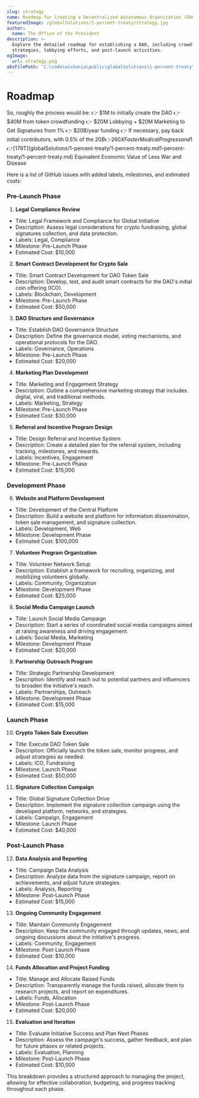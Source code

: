 ```yaml
---
slug: strategy
name: Roadmap for Creating a Decentralized Autonomous Organization (DAO)
featuredImage: /globalSolutions/1-percent-treaty/strategy.jpg
author:
  name: The Office of the President
description: >-
  Explore the detailed roadmap for establishing a DAO, including crowdfunding
  strategies, lobbying efforts, and post-launch activities.
ogImage:
  url: strategy.png
absFilePath: 'C:\code\wishonia\public\globalSolutions\1-percent-treaty\strategy.md'
---
```

# Roadmap

So, roughly the process would be: 
👉 $1M to initially create the DAO 
👉 $40M from token crowdfunding 
👉 $20M Lobbying + $20M Marketing to Get Signatures from 1% 
👉 $20B/year funding 
👉 If necessary, pay back initial contributors, with 0.5% of the $20B 
👉 260X Faster Medical Progress and 1% Less War
👉 [$179T](globalSolutions/1-percent-treaty/1-percent-treaty.md1-percent-treaty/1-percent-treaty.md) Equivalent Economic Value of Less War and Disease

Here is a list of GitHub issues with added labels, milestones, and estimated costs:

### Pre-Launch Phase

1. **Legal Compliance Review**
  - Title: Legal Framework and Compliance for Global Initiative
  - Description: Assess legal considerations for crypto fundraising, global signatures collection, and data protection.
  - Labels: Legal, Compliance
  - Milestone: Pre-Launch Phase
  - Estimated Cost: $10,000

2. **Smart Contract Development for Crypto Sale**
  - Title: Smart Contract Development for DAO Token Sale
  - Description: Develop, test, and audit smart contracts for the DAO's initial coin offering (ICO).
  - Labels: Blockchain, Development
  - Milestone: Pre-Launch Phase
  - Estimated Cost: $50,000

3. **DAO Structure and Governance**
  - Title: Establish DAO Governance Structure
  - Description: Define the governance model, voting mechanisms, and operational protocols for the DAO.
  - Labels: Governance, Operations
  - Milestone: Pre-Launch Phase
  - Estimated Cost: $20,000

4. **Marketing Plan Development**
  - Title: Marketing and Engagement Strategy
  - Description: Outline a comprehensive marketing strategy that includes digital, viral, and traditional methods.
  - Labels: Marketing, Strategy
  - Milestone: Pre-Launch Phase
  - Estimated Cost: $30,000

5. **Referral and Incentive Program Design**
  - Title: Design Referral and Incentive System
  - Description: Create a detailed plan for the referral system, including tracking, milestones, and rewards.
  - Labels: Incentives, Engagement
  - Milestone: Pre-Launch Phase
  - Estimated Cost: $15,000

### Development Phase

6. **Website and Platform Development**
  - Title: Development of the Central Platform
  - Description: Build a website and platform for information dissemination, token sale management, and signature collection.
  - Labels: Development, Web
  - Milestone: Development Phase
  - Estimated Cost: $100,000

7. **Volunteer Program Organization**
  - Title: Volunteer Network Setup
  - Description: Establish a framework for recruiting, organizing, and mobilizing volunteers globally.
  - Labels: Community, Organization
  - Milestone: Development Phase
  - Estimated Cost: $25,000

8. **Social Media Campaign Launch**
  - Title: Launch Social Media Campaign
  - Description: Start a series of coordinated social media campaigns aimed at raising awareness and driving engagement.
  - Labels: Social Media, Marketing
  - Milestone: Development Phase
  - Estimated Cost: $20,000

9. **Partnership Outreach Program**
  - Title: Strategic Partnership Development
  - Description: Identify and reach out to potential partners and influencers to broaden the initiative's reach.
  - Labels: Partnerships, Outreach
  - Milestone: Development Phase
  - Estimated Cost: $15,000

### Launch Phase

10. **Crypto Token Sale Execution**
  - Title: Execute DAO Token Sale
  - Description: Officially launch the token sale, monitor progress, and adjust strategies as needed.
  - Labels: ICO, Fundraising
  - Milestone: Launch Phase
  - Estimated Cost: $50,000

11. **Signature Collection Campaign**
  - Title: Global Signature Collection Drive
  - Description: Implement the signature collection campaign using the developed platform, networks, and strategies.
  - Labels: Campaign, Engagement
  - Milestone: Launch Phase
  - Estimated Cost: $40,000

### Post-Launch Phase

12. **Data Analysis and Reporting**
  - Title: Campaign Data Analysis
  - Description: Analyze data from the signature campaign, report on achievements, and adjust future strategies.
  - Labels: Analysis, Reporting
  - Milestone: Post-Launch Phase
  - Estimated Cost: $15,000

13. **Ongoing Community Engagement**
  - Title: Maintain Community Engagement
  - Description: Keep the community engaged through updates, news, and ongoing discussions about the initiative's progress.
  - Labels: Community, Engagement
  - Milestone: Post-Launch Phase
  - Estimated Cost: $10,000

14. **Funds Allocation and Project Funding**
  - Title: Manage and Allocate Raised Funds
  - Description: Transparently manage the funds raised, allocate them to research projects, and report on expenditures.
  - Labels: Funds, Allocation
  - Milestone: Post-Launch Phase
  - Estimated Cost: $20,000

15. **Evaluation and Iteration**
  - Title: Evaluate Initiative Success and Plan Next Phases
  - Description: Assess the campaign's success, gather feedback, and plan for future phases or related projects.
  - Labels: Evaluation, Planning
  - Milestone: Post-Launch Phase
  - Estimated Cost: $10,000

This breakdown provides a structured approach to managing the project, allowing for effective collaboration, budgeting, and progress tracking throughout each phase.
